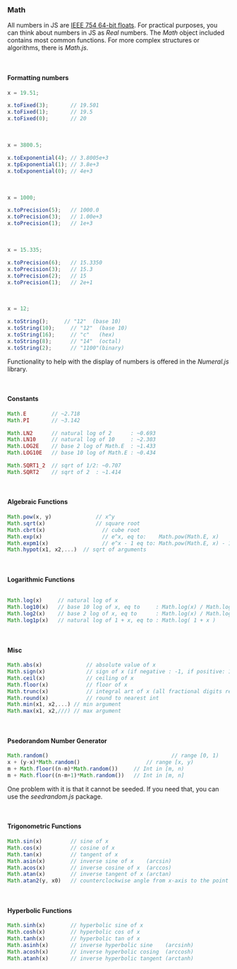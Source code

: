 
### Math


All numbers in JS are [IEEE 754 64-bit floats](https://en.wikipedia.org/wiki/Double-precision_floating-point_format ). For practical purposes, you can think about numbers in JS as _Real_ numbers. The _Math_ object included contains most common functions. For more complex structures or algorithms, there is _Math.js_.  

&nbsp;


#### Formatting numbers

```js
x = 19.51;
```
```js
x.toFixed(3);		// 19.501
x.toFixed(1);		// 19.5
x.toFixed(0);		// 20
```
&nbsp;

```js
x = 3800.5;
```
```js
x.toExponential(4);	// 3.8005e+3
x.tpExponential(1);	// 3.8e+3
x.toExponential(0);	// 4e+3
```
&nbsp;


```js
x = 1000;
```
```js
x.toPrecision(5);	// 1000.0
x.toPrecision(3);	// 1.00e+3
x.toPrecision(1);	// 1e+3
```
&nbsp;

```js
x = 15.335;
```
```js
x.toPrecision(6);	// 15.3350
x.toPrecision(3);	// 15.3
x.toPrecision(2);	// 15
x.toPrecision(1);	// 2e+1
```
&nbsp;

```js
x = 12;
```
```js
x.toString();     // "12"  (base 10)
x.toString(10);		// "12"	 (base 10)
x.toString(16);		// "c"   (hex)
x.toString(8);		// "14"	 (octal)
x.toString(2);		// "1100"(binary)
```

Functionality to help with the display of numbers is offered in the _Numeral.js_ library.

&nbsp;


#### Constants

```js
Math.E        // ~2.718
Math.PI       // ~3.142

Math.LN2      // natural log of 2      : ~0.693
Math.LN10     // natural log of 10     : ~2.303
Math.LOG2E    // base 2 log of Math.E  : ~1.433
Math.LOG10E   // base 10 log of Math.E : ~0.434

Math.SQRT1_2  // sqrt of 1/2: ~0.707
Math.SQRT2    // sqrt of 2  : ~1.414
```

&nbsp;


#### Algebraic Functions 

```js
Math.pow(x, y)	    		// x^y
Math.sqrt(x)	  	    	// square root
Math.cbrt(x)			      // cube root
Math.exp(x)				      // e^x, eq to:    Math.pow(Math.E, x)
Math.expm1(x)			      // e^x - 1 eq to: Math.pow(Math.E, x) - 1
Math.hypot(x1, x2,...)	// sqrt of arguments
```
&nbsp;


#### Logarithmic Functions

```js

Math.log(x)		// natural log of x
Math.log10(x)	// base 10 log of x, eq to     : Math.log(x) / Math.log(10)
Math.log2(x)	// base 2 log of x, eq to      : Math.log(x) / Math.log(2)
Math.log1p(x)	// natural log of 1 + x, eq to : Math.log( 1 + x )
```
&nbsp;


#### Misc

```js
Math.abs(x)		    	 // absolute value of x
Math.sign(x)		     // sign of x (if negative : -1, if positive: 1, if 0: 0)
Math.ceil(x)		     // ceiling of x
Math.floor(x)		     // floor of x
Math.trunc(x)		     // integral art of x (all fractional digits removed)
Math.round(x)		     // round to nearest int
Math.min(x1, x2,...) // min argument
Math.max(x1, x2,///) // max argument
```
&nbsp;


#### Psedorandom Number Generator

```js
Math.random()							            // range [0, 1)
x + (y-x)*Math.random() 		      		// range [x, y)
m + Math.floor((n-m)*Math.random())		// Int in [m, n)
m + Math.floor((n-m+1)*Math.random())	// Int in [m, n]
```

One problem with it is that it cannot be seeded. If you need that, you can use the _seedrandom.js_ package.

&nbsp;

#### Trigonometric Functions


```js
Math.sin(x)			// sine of x
Math.cos(x)			// cosine of x
Math.tan(x)			// tangent of x
Math.asin(x)		// inverse sine of x    (arcsin)
Math.acos(x)		// inverse cosine of x  (arccos)
Math.atan(x)		// inverse tangent of x (arctan)
Math.atan2(y, x0)	// counterclockwise angle from x-axis to the point (x, y)
```
&nbsp;


#### Hyperbolic Functions

```js
Math.sinh(x)		// hyperbolic sine of x
Math.cosh(x)		// hyperbolic cos of x
Math.tanh(x)		// hyperbolic tan of x
Math.asinh(x)		// inverse hyperbolic sine    (arcsinh)
Math.acosh(x)		// inverse hyperbolic cosing  (arccosh)
Math.atanh(x)		// inverse hyperbolic tangent (arctanh)
```


